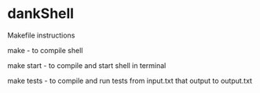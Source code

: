 # dankShell
Makefile instructions

make - to compile shell

make start - to compile and start shell in terminal

make tests - to compile and run tests from input.txt that output to output.txt
